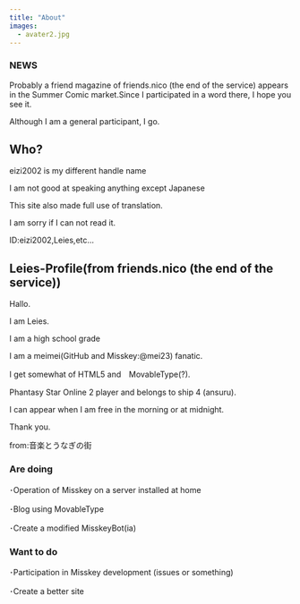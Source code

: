 ```yaml
---
title: "About"
images: 
  - avater2.jpg
---
```

### NEWS
Probably a friend magazine of friends.nico (the end of the service) appears in the Summer Comic market.Since I participated in a word there, I hope you see it.

Although I am a general participant, I go.

## Who?

eizi2002 is my different handle name

I am not good at speaking anything except Japanese

This site also made full use of translation.

I am sorry if I can not read it.

ID:eizi2002,Leies,etc...

## Leies-Profile(from friends.nico (the end of the service))

Hallo.

I am Leies.

I am a high school grade

I am a meimei(GitHub and Misskey:@mei23) fanatic.

I get somewhat of HTML5 and　MovableType(?).

Phantasy Star Online 2 player and belongs to ship 4 (ansuru).

I can appear when I am free in the morning or at midnight.

Thank you.

from:音楽とうなぎの街

### Are doing
･Operation of Misskey on a server installed at home

･Blog using MovableType

･Create a modified MisskeyBot(ia)


### Want to do
･Participation in Misskey development (issues or something)

･Create a better site